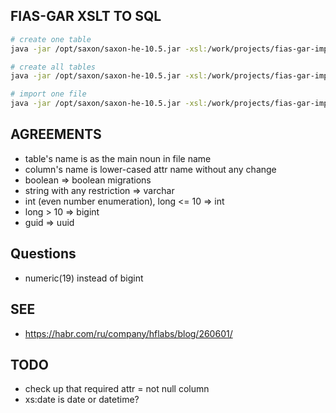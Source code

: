 ## FIAS-GAR XSLT TO SQL

```sh
# create one table
java -jar /opt/saxon/saxon-he-10.5.jar -xsl:/work/projects/fias-gar-importer/create-table.xslt -s:/work/projects/fias-gar-importer/gar_schemas/AS_ADDR_OBJ_2_251_01_04_01_01.xsd -o:/work/projects/fias-gar-importer/migrations/AS_ADDR_OBJ_2_251_01_04_01_01.sql

# create all tables
java -jar /opt/saxon/saxon-he-10.5.jar -xsl:/work/projects/fias-gar-importer/create-all-tables.xslt -it:main -o:/work/projects/fias-gar-importer/migrations/all-tables.sql

# import one file
java -jar /opt/saxon/saxon-he-10.5.jar -xsl:/work/projects/fias-gar-importer/import.xslt  -s:/work/projects/fias-gar-importer/gar_xml/AS_ROOMS_20210701_c076e3fe-9529-406e-aee1-93fc6f316292.XML -o:/work/projects/fias-gar-importer/migrations/AS_ROOMS_20210701_c076e3fe-9529-406e-aee1-93fc6f316292.sql
```

## AGREEMENTS

* table's name is as the main noun in file name
* column's name is lower-cased attr name without any change
* boolean => boolean migrations
* string with any restriction => varchar
* int (even number enumeration), long <= 10 => int
* long > 10 => bigint 
* guid => uuid

## Questions

* numeric(19) instead of bigint

## SEE 

* https://habr.com/ru/company/hflabs/blog/260601/

## TODO

* check up that required attr = not null column
* xs:date is date or datetime?